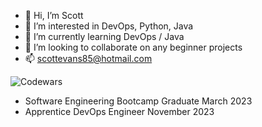 - 👋 Hi, I’m Scott
- 👀 I’m interested in DevOps, Python, Java
- 🌱 I’m currently learning DevOps / Java
- 💞️ I’m looking to collaborate on any beginner projects
- 📫 scottevans85@hotmail.com

![Codewars](https://github.r2v.ch/codewars?user=SEvans85&stroke=COLOR)

- Software Engineering Bootcamp Graduate March 2023
- Apprentice DevOps Engineer November 2023
<!---
SEvans85/SEvans85 is a ✨ special ✨ repository because its `README.md` (this file) appears on your GitHub profile.
You can click the Preview link to take a look at your changes.
--->
